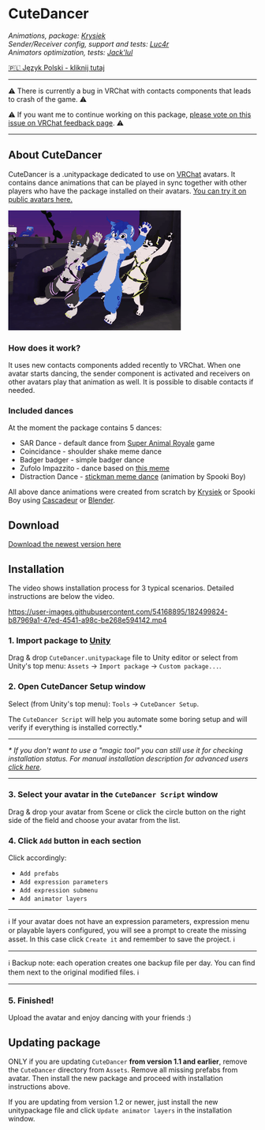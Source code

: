 # **CuteDancer**

_Animations, package: [Krysiek](https://github.com/Krysiek)  
Sender/Receiver config, support and tests: [Luc4r](https://github.com/Luc4r)  
Animators optimization, tests: [Jack'lul](https://github.com/jacklul)_

[🇵🇱 Język Polski - kliknij tutaj](/README.pl.md)

___
⚠️ There is currently a bug in VRChat with contacts components that leads to crash of the game. ⚠️

⚠️ If you want me to continue working on this package, [please vote on this issue on VRChat feedback page](https://feedback.vrchat.com/bug-reports/p/1248-vrchat-crashes-when-many-contacts-collide-with-each-other). ⚠️
___

## About CuteDancer

CuteDancer is a .unitypackage dedicated to use on [VRChat](https://hello.vrchat.com/) avatars. It contains dance animations that can be played in sync together with other players who have the package installed on their avatars. [You can try it on public avatars here.](https://vrchat.com/home/world/wrld_deb6ff93-c907-4d16-92d0-911758135c70)

![promo anim](docs/images/cutedancer.gif)

### How does it work?

It uses new contacts components added recently to VRChat. When one avatar starts dancing, the sender component is activated and receivers on other avatars play that animation as well. It is possible to disable contacts if needed.

### Included dances

At the moment the package contains 5 dances:
- SAR Dance - default dance from [Super Animal Royale](https://animalroyale.com/) game
- Coincidance - shoulder shake meme dance
- Badger badger - simple badger dance
- Zufolo Impazzito - dance based on [this meme](https://www.reddit.com/r/doodoofard/comments/w6lhnl/dance/)
- Distraction Dance - [stickman meme dance](https://www.youtube.com/watch?v=6XK4S8OQPuU) (animation by Spooki Boy)

All above dance animations were created from scratch by [Krysiek](https://github.com/Krysiek) or Spooki Boy using [Cascadeur](https://cascadeur.com/) or [Blender](https://www.blender.org/).

## Download

[Download the newest version here](https://github.com/Krysiek/CuteDancer/releases)

## Installation

The video shows installation process for 3 typical scenarios. Detailed instructions are below the video.

https://user-images.githubusercontent.com/54168895/182499824-b87969a1-47ed-4541-a98c-be268e594142.mp4

### 1. **Import package to [Unity](https://unity.com/)**

Drag & drop `CuteDancer.unitypackage` file to Unity editor or select from Unity's top menu: `Assets` -> `Import package` -> `Custom package...`.

### 2. **Open CuteDancer Setup window**

Select (from Unity's top menu): `Tools` -> `CuteDancer Setup`.

The `CuteDancer Script` will help you automate some boring setup and will verify if everything is installed correctly.\*

___
_\* If you don't want to use a "magic tool" you can still use it for checking installation status. For manual installation description for advanced users [click here](docs/README.old.md)._
___

### 3. **Select your avatar in the `CuteDancer Script` window**

Drag & drop your avatar from Scene or click the circle button on the right side of the field and choose your avatar from the list.

### 4. **Click `Add` button in each section**

Click accordingly:
- `Add prefabs`
- `Add expression parameters`
- `Add expression submenu`
- `Add animator layers`
___
ℹ️ If your avatar does not have an expression parameters, expression menu or playable layers configured, you will see a prompt to create the missing asset. In this case click `Create it` and remember to save the project. ℹ️
___
ℹ️ Backup note: each operation creates one backup file per day. You can find them next to the original modified files. ℹ️
___

### 5. **Finished!**

Upload the avatar and enjoy dancing with your friends :)

## Updating package

ONLY if you are updating `CuteDancer` **from version 1.1 and earlier**, remove the `CuteDancer` directory from `Assets`. Remove all missing prefabs from avatar. Then install the new package and proceed with installation instructions above.

If you are updating from version 1.2 or newer, just install the new unitypackage file and click `Update animator layers` in the installation window.
